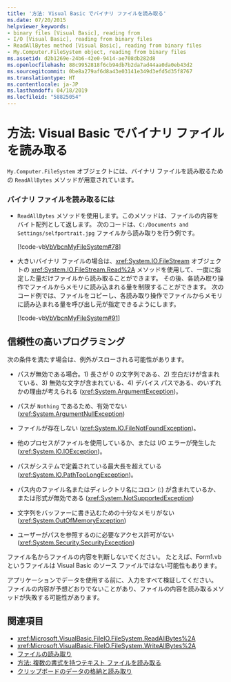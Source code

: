 ```yaml
---
title: '方法: Visual Basic でバイナリ ファイルを読み取る'
ms.date: 07/20/2015
helpviewer_keywords:
- binary files [Visual Basic], reading from
- I/O [Visual Basic], reading from binary files
- ReadAllBytes method [Visual Basic], reading from binary files
- My.Computer.FileSystem object, reading from binary files
ms.assetid: d2b1269e-24b6-42e0-9414-ae708db282d8
ms.openlocfilehash: 88c9952818f6cb94db7b2da7ad44aa0da0eb43d2
ms.sourcegitcommit: 0be8a279af6d8a43e03141e349d3efd5d35f8767
ms.translationtype: HT
ms.contentlocale: ja-JP
ms.lasthandoff: 04/18/2019
ms.locfileid: "58825054"
---
```

# <a name="how-to-read-from-binary-files-in-visual-basic"></a>方法: Visual Basic でバイナリ ファイルを読み取る
`My.Computer.FileSystem` オブジェクトには、バイナリ ファイルを読み取るための `ReadAllBytes` メソッドが用意されています。  
  
### <a name="to-read-from-a-binary-file"></a>バイナリ ファイルを読み取るには  
  
-   `ReadAllBytes` メソッドを使用します。このメソッドは、ファイルの内容をバイト配列として返します。 次のコードは、`C:/Documents and Settings/selfportrait.jpg` ファイルから読み取りを行う例です。  
  
     [!code-vb[VbVbcnMyFileSystem#78](~/samples/snippets/visualbasic/VS_Snippets_VBCSharp/VbVbcnMyFileSystem/VB/Class1.vb#78)]  
  
-   大きいバイナリ ファイルの場合は、<xref:System.IO.FileStream> オブジェクトの <xref:System.IO.FileStream.Read%2A> メソッドを使用して、一度に指定した量だけファイルから読み取ることができます。 その後、各読み取り操作でファイルからメモリに読み込まれる量を制限することができます。 次のコード例では、ファイルをコピーし、各読み取り操作でファイルからメモリに読み込まれる量を呼び出し元が指定できるようにします。  
  
     [!code-vb[VbVbcnMyFileSystem#91](~/samples/snippets/visualbasic/VS_Snippets_VBCSharp/VbVbcnMyFileSystem/VB/Class1.vb#91)]  
  
## <a name="robust-programming"></a>信頼性の高いプログラミング  
 次の条件を満たす場合は、例外がスローされる可能性があります。  
  
-   パスが無効である場合。1) 長さが 0 の文字列である、2) 空白だけが含まれている、3) 無効な文字が含まれている、4) デバイス パスである、のいずれかの理由が考えられる (<xref:System.ArgumentException>)。  
  
-   パスが `Nothing` であるため、有効でない (<xref:System.ArgumentNullException>)  
  
-   ファイルが存在しない (<xref:System.IO.FileNotFoundException>)。  
  
-   他のプロセスがファイルを使用しているか、または I/O エラーが発生した (<xref:System.IO.IOException>)。  
  
-   パスがシステムで定義されている最大長を超えている (<xref:System.IO.PathTooLongException>)。  
  
-   パス内のファイル名またはディレクトリ名にコロン (:) が含まれているか、または形式が無効である (<xref:System.NotSupportedException>)  
  
-   文字列をバッファーに書き込むための十分なメモリがない (<xref:System.OutOfMemoryException>)  
  
-   ユーザーがパスを参照するのに必要なアクセス許可がない (<xref:System.Security.SecurityException>)  
  
 ファイル名からファイルの内容を判断しないでください。 たとえば、Form1.vb というファイルは Visual Basic のソース ファイルではない可能性もあります。  
  
 アプリケーションでデータを使用する前に、入力をすべて検証してください。 ファイルの内容が予想どおりでないことがあり、ファイルの内容を読み取るメソッドが失敗する可能性があります。  
  
## <a name="see-also"></a>関連項目

- <xref:Microsoft.VisualBasic.FileIO.FileSystem.ReadAllBytes%2A>
- <xref:Microsoft.VisualBasic.FileIO.FileSystem.WriteAllBytes%2A>
- [ファイルの読み取り](../../../../visual-basic/developing-apps/programming/drives-directories-files/reading-from-files.md)
- [方法: 複数の書式を持つテキスト ファイルを読み取る](../../../../visual-basic/developing-apps/programming/drives-directories-files/how-to-read-from-text-files-with-multiple-formats.md)
- [クリップボードのデータの格納と読み取り](../../../../visual-basic/developing-apps/programming/computer-resources/storing-data-to-and-reading-from-the-clipboard.md)
